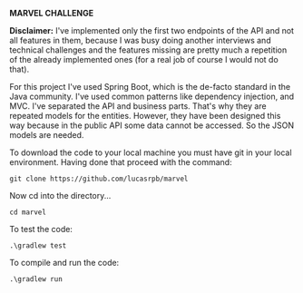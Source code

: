 **MARVEL CHALLENGE**

**Disclaimer:** I've implemented only the first two endpoints of the API
and not all features in them, because I was busy doing another interviews and technical challenges and 
the features missing are pretty much a repetition of the already implemented ones (for a real job of course I would not do that). 

For this project I've used Spring Boot, which is the de-facto standard 
in the Java community. I've used common patterns like dependency injection,
and MVC. I've separated the API and business parts. That's why they are repeated models
for the entities. However, they have been designed this way because in the public API some data
cannot be accessed. So the JSON models are needed.

To download the code to your local machine you must have git in your local environment. 
Having done that proceed with the command: 

`git clone https://github.com/lucasrpb/marvel`

Now cd into the directory...

`cd marvel`

To test the code:

`.\gradlew test`

To compile and run the code: 

`.\gradlew run`

